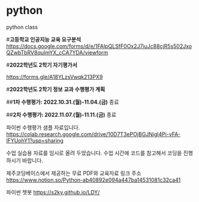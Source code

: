 # python
python class


#**고등학교 인공지능 교육 요구분석**
https://docs.google.com/forms/d/e/1FAIpQLSfF0Ox2J7iuJc88cjR5s502JxoQZwbTbRV8quImYX_cCA7YDA/viewform


#**2022학년도 2학기 자기평가서**

https://forms.gle/A18YLzsVwqk213PX9



#**2022학년도 2학기 정보 교과 수행평가 계획**

##**1차 수행평가: 2022.10.31.(월)-11.04.(금)**
종료

##**2차 수행평가: 2022.11.07.(월)-11.11.(금)**
종료

파이썬 수행평가 샘플 자료입니다.
https://colab.research.google.com/drive/10D7T3ePOjBGJNigl4Pi-vFA-lFYUohY1?usp=sharing

수업 실습용 자료를 임시로 올려 두었습니다.
수업 시간에 코드를 참고해서 코딩을 진행하시기 바랍니다.

제주코딩베이스에서 제공하는 무료 PDF와 교육자료 링크 주소
https://www.notion.so/Python-ab40892e094a447ba14531081c32ca41

파이썬 쳇봇
https://s2ky.github.io/LDY/

